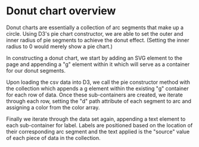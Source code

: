 # Donut chart overview

Donut charts are essentially a collection of arc segments that make up a circle. Using D3's pie chart constructor, we are able to set the outer and inner radius of pie segments to achieve the donut effect. (Setting the inner radius to 0 would merely show a pie chart.)

In constructing a donut chart, we start by adding an SVG element to the page and appending a "g" element within it which will serve as a container for our donut segments.

Upon loading the csv data into D3, we call the pie constructor method with the collection which appends a g element within the existing "g" container for each row of data. Once these sub-containers are created, we iterate through each row, setting the "d" path attribute of each segment to arc and assigning a color from the color array.

Finally we iterate through the data set again, appending a text element to each sub-container for label. Labels are positioned based on the location of their corresponding arc segment and the text applied is the "source" value of each piece of data in the collection.